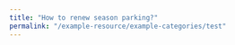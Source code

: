 ```yaml
---
title: "How to renew season parking?"
permalink: "/example-resource/example-categories/test"
---
```

